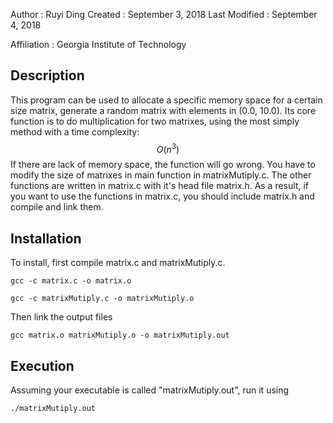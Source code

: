 Author          : Ruyi Ding
Created         : September 3, 2018
Last Modified   : September 4, 2018

Affiliation          : Georgia Institute of Technology


Description
-------------

This program can be used to allocate a specific memory space for a certain size matrix, generate a random matrix with elements in (0.0, 10.0). Its core function is to do multiplication for two matrixes, using the most simply method with a time complexity:
$$
O(n^3)
$$
If there are lack of memory space, the function will go wrong. You have to modify the size of matrixes in main function in matrixMutiply.c. The other functions are written in matrix.c with it's head file matrix.h. As a result, if you want to use the functions in matrix.c, you should include matrix.h and compile and link them.


Installation
------------

To install, first compile matrix.c and matrixMutiply.c.

```shell
gcc -c matrix.c -o matrix.o
```

```shell
gcc -c matrixMutiply.c -o matrixMutiply.o
```

Then link the output files

```shell
gcc matrix.o matrixMutiply.o -o matrixMutiply.out
```

Execution
-----------

Assuming your executable is called "matrixMutiply.out", run it using

```shell
./matrixMutiply.out
```


